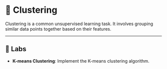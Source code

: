 # 🧩 Clustering

Clustering is a common unsupervised learning task. It involves grouping similar data points together based on their features.

---

## 🧪 Labs

- **K-means Clustering**: Implement the K-means clustering algorithm.
